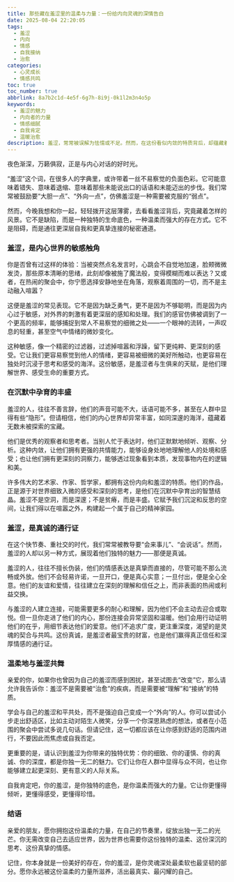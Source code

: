```yaml
---
title: 那些藏在羞涩里的温柔与力量：一份给内向灵魂的深情告白
date: 2025-08-04 22:20:05
tags:
  - 羞涩
  - 内向
  - 情感
  - 自我接纳
  - 治愈
categories:
  - 心灵成长
  - 情感共鸣
toc: true
toc_number: true
abbrlink: 8a7b2c1d-4e5f-6g7h-8i9j-0k1l2m3n4o5p
keywords:
  - 羞涩的魅力
  - 内向者的力量
  - 情感细腻
  - 自我肯定
  - 温暖治愈
description: 羞涩，常常被误解为怯懦或不足。然而，在这份看似内敛的特质背后，却蕴藏着深沉的温柔、敏锐的洞察和坚韧的力量。本文将带你走进羞涩的内心世界，感受那份独特的细腻与美好，学会接纳并珍视这份与生俱来的礼物，发现它如何成为我们生命中独一无二的底色，指引我们走向更真诚、更有力量的自我。
---
```


夜色渐深，万籁俱寂，正是与内心对话的好时光。

“羞涩”这个词，在很多人的字典里，或许带着一丝不易察觉的负面色彩。它可能意味着错失、意味着退缩、意味着那些未能说出口的话语和未能迈出的步伐。我们常常被鼓励要“大胆一点”、“外向一点”，仿佛羞涩是一种需要被克服的“弱点”。

然而，今晚我想和你一起，轻轻拨开这层薄雾，去看看羞涩背后，究竟藏着怎样的风景。它不是缺陷，而是一种独特的生命底色，一种温柔而强大的存在方式。它不是阻碍，而是通往更深层自我和更真挚连接的秘密通道。

### 羞涩，是内心世界的敏感触角

你是否曾有过这样的体验：当被突然点名发言时，心跳会不自觉地加速，脸颊微微发烫，那些原本清晰的思绪，此刻却像被施了魔法般，变得模糊而难以表达？又或者，在热闹的聚会中，你宁愿选择安静地坐在角落，观察着周围的一切，而不是主动融入喧嚣？

这便是羞涩的常见表现。它不是因为缺乏勇气，更不是因为不够聪明，而是因为内心过于敏感，对外界的刺激有着更深层的感知和处理。我们的感官仿佛被调到了一个更高的频率，能够捕捉到常人不易察觉的细微之处——一个眼神的流转，一声叹息的轻重，甚至空气中情绪的微妙变化。

这种敏感，像一个精密的过滤器，过滤掉喧嚣和浮躁，留下更纯粹、更深刻的感受。它让我们更容易察觉到他人的情绪，更容易被细微的美好所触动，也更容易在独处时沉浸于思考和感受的海洋。这份敏感，是羞涩者与生俱来的天赋，是他们理解世界、感受生命的重要方式。

### 在沉默中孕育的丰盛

羞涩的人，往往不善言辞，他们的声音可能不大，话语可能不多，甚至在人群中显得有些“隐形”。但请相信，他们的内心世界却异常丰富，如同深邃的海洋，蕴藏着无数未被探索的宝藏。

他们是优秀的观察者和思考者。当别人忙于表达时，他们正默默地倾听、观察、分析。这种内敛，让他们拥有更强的共情能力，能够设身处地地理解他人的处境和感受；也让他们拥有更深刻的洞察力，能够透过现象看到本质，发现事物内在的逻辑和美。

许多伟大的艺术家、作家、哲学家，都拥有这份内向和羞涩的特质。他们的作品，正是源于对世界细致入微的感受和深刻的思考，是他们在沉默中孕育出的智慧结晶。羞涩不是空洞，而是深邃；不是贫瘠，而是丰盛。它赋予我们沉淀和反思的空间，让我们得以在喧嚣之外，构建起一个属于自己的精神家园。

### 羞涩，是真诚的通行证

在这个快节奏、重社交的时代，我们常常被教导要“会来事儿”、“会说话”。然而，羞涩的人却以另一种方式，展现着他们独特的魅力——那便是真诚。

羞涩的人，往往不擅长伪装，他们的情感表达是真挚而直接的，尽管可能不那么流畅或外放。他们不会轻易许诺，一旦开口，便是真心实意；一旦付出，便是全心全意。他们的友谊和爱情，往往建立在深刻的理解和信任之上，而非表面的热闹或利益交换。

与羞涩的人建立连接，可能需要更多的耐心和理解，因为他们不会主动去迎合或取悦。但一旦你走进了他们的内心，那份连接会异常坚固和温暖。他们会用行动证明他们的在乎，用细节表达他们的爱意。他们不追求广度，更注重深度，渴望的是灵魂的契合与共鸣。这份真诚，是羞涩者最宝贵的财富，也是他们赢得真正信任和深厚情感的通行证。

### 温柔地与羞涩共舞

亲爱的你，如果你也曾因为自己的羞涩而感到困扰，甚至试图去“改变”它，那么请允许我告诉你：羞涩不是需要被“治愈”的疾病，而是需要被“理解”和“接纳”的特质。

学会与自己的羞涩和平共处，而不是强迫自己变成一个“外向”的人。你可以尝试小步走出舒适区，比如主动对陌生人微笑，分享一个你深思熟虑的想法，或者在小范围的聚会中尝试多说几句话。但请记住，这一切都应该在让你感到舒适的范围内进行，不要因此而焦虑或自我否定。

更重要的是，请认识到羞涩为你带来的独特优势：你的细致、你的谨慎、你的真诚、你的深度，都是你独一无二的魅力。它们让你在人群中显得与众不同，也让你能够建立起更深刻、更有意义的人际关系。

自我肯定吧，你的羞涩，是你独特的底色，是你温柔而强大的力量。它让你更懂得倾听，更懂得感受，更懂得珍惜。

### 结语

亲爱的朋友，愿你拥抱这份温柔的力量，在自己的节奏里，绽放出独一无二的光芒。你无需改变自己去适应世界，因为世界也需要你这份独特的温柔、这份深沉的思考、这份真挚的情感。

记住，你本身就是一份美好的存在，你的羞涩，是你灵魂深处最柔软也最坚韧的部分。愿你永远被这份温柔的力量所滋养，活出最真实、最闪耀的自己。